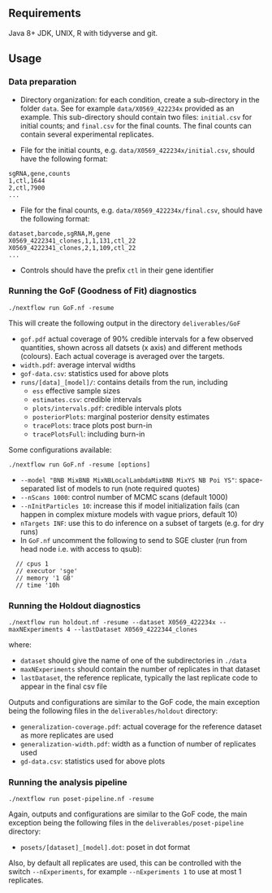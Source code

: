 Requirements
------------

Java 8+ JDK, UNIX, R with tidyverse and git.


Usage
-----

### Data preparation

- Directory organization: for each condition, create a sub-directory in the folder ``data``. See for example ``data/X0569_422234x`` provided as an example. This sub-directory should contain two files: ``initial.csv`` for initial counts; and ``final.csv`` for the final counts. The final counts can contain several experimental replicates. 


- File for the initial counts, e.g. ``data/X0569_422234x/initial.csv``, should have the following format:

```
sgRNA,gene,counts
1,ctl,1644
2,ctl,7900
...
```

- File for the final counts, e.g. ``data/X0569_422234x/final.csv``, should have the following format:

```
dataset,barcode,sgRNA,M,gene
X0569_4222341_clones,1,1,131,ctl_22
X0569_4222341_clones,2,1,109,ctl_22
...
```

- Controls should have the prefix ``ctl`` in their gene identifier


### Running the GoF (Goodness of Fit) diagnostics

```
./nextflow run GoF.nf -resume 
```

This will create the following output in the directory ``deliverables/GoF``

- ``gof.pdf`` actual coverage of 90% credible intervals for a few observed quantities, shown across all datsets (x axis) and different methods (colours). Each actual coverage is averaged over the targets. 
- ``width.pdf``: average interval widths
- ``gof-data.csv``: statistics used for above plots
- ``runs/[data]_[model]/``: contains details from the run, including
    - ``ess`` effective sample sizes
    - ``estimates.csv``: credible intervals
    - ``plots/intervals.pdf``: credible intervals plots
    - ``posteriorPlots``: marginal posterior density estimates
    - ``tracePlots``: trace plots post burn-in
    - ``tracePlotsFull``: including burn-in

Some configurations available:

```
./nextflow run GoF.nf -resume [options]
```

- ``--model "BNB MixBNB MixNBLocalLambdaMixBNB MixYS NB Poi YS"``: space-separated list of models to run (note required quotes)
- ``--nScans 1000``: control number of MCMC scans (default 1000)
- ``--nInitParticles 10``: increase this if model initialization fails (can happen in complex mixture models with vague priors, default 10)
- ``nTargets INF``: use this to do inference on a subset of targets (e.g. for dry runs)
- In ``GoF.nf`` uncomment the following to send to SGE cluster (run from head node i.e. with access to qsub):

```
  // cpus 1
  // executor 'sge'
  // memory '1 GB'
  // time '10h
```


### Running the Holdout diagnostics

```
./nextflow run holdout.nf -resume --dataset X0569_422234x --maxNExperiments 4 --lastDataset X0569_4222344_clones
```

where:

- ``dataset`` should give the name of one of the subdirectories in ``./data``
- ``maxNExperiments`` should contain the number of replicates in that dataset
- ``lastDataset``, the reference replicate, typically the last replicate code to appear in the final csv file

Outputs and configurations are similar to the GoF code, the main exception being the following files in the ``deliverables/holdout`` directory:

- ``generalization-coverage.pdf``: actual coverage for the reference dataset as more replicates are used
- ``generalization-width.pdf``: width as a function of number of replicates used
- ``gd-data.csv``: statistics used for above plots


### Running the analysis pipeline


```
./nextflow run poset-pipeline.nf -resume
```

Again, outputs and configurations are similar to the GoF code, the main exception being the following files in the ``deliverables/poset-pipeline`` directory:

- ``posets/[dataset]_[model].dot``: poset in dot format

Also, by default all replicates are used, this can be controlled with the switch ``--nExperiments``, for example ``--nExperiments 1`` to use at most 1 replicates.
